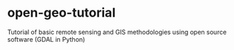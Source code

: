 open-geo-tutorial
=================

Tutorial of basic remote sensing and GIS methodologies using open source software (GDAL in Python)
